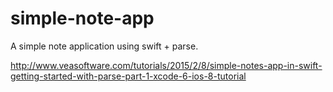 # simple-note-app
A simple note application using swift + parse.

http://www.veasoftware.com/tutorials/2015/2/8/simple-notes-app-in-swift-getting-started-with-parse-part-1-xcode-6-ios-8-tutorial
